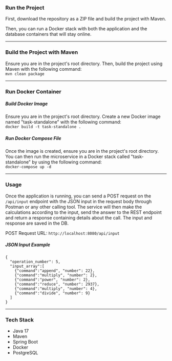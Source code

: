 ### Run the Project

First, download the repository as a ZIP file and build the project with Maven.

Then, you can run a Docker stack with both the application and the database containers that will stay online.

---

### Build the Project with Maven

Ensure you are in the project's root directory. Then, build the project using Maven with the following command: <br>
`mvn clean package`

---

### Run Docker Container

##### Build Docker Image

Ensure you are in the project's root directory. Create a new Docker image named "task-standalone" with the following command:<br>
`docker build -t task-standalone .`

##### Run Docker Compose File

Once the image is created, ensure you are in the project's root directory. You can then run the microservice in a Docker stack called "task-standalone" by using the following command:<br>
`docker-compose up -d`

---

### Usage

Once the application is running, you can send a POST request on the `/api/input` endpoint with the JSON input in the request body through Postman or any other calling tool. The service will then make the calculations according to the input, send the answer to the REST endpoint and return a response containing details about the call. The input and response are saved in the DB.

POST Request URL: `http://localhost:8080/api/input`

##### JSON Input Example

```
{
  "operation_number": 5,
  "input_array":[
    {"command":"append", "number": 22},
    {"command":"multiply", "number": 2},
    {"command":"power", "number": 2},
    {"command":"reduce", "number": 2937},
    {"command":"multiply", "number": 4},
    {"command":"divide", "number": 9}
  ]
}
```

---

### Tech Stack

* Java 17
* Maven
* Spring Boot
* Docker
* PostgreSQL